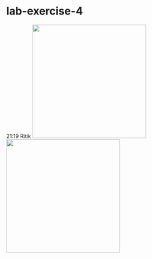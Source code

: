 # lab-exercise-4
21:19
Ritik
<img width="300" src = "LAB4/two.activity.challenge/twoactivitychallenge.gif"/>
<img width="300" src = "LAB4/two.activity/twoactivity.gif"/>
